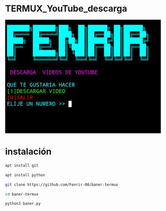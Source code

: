 # TERMUX_YouTube_descarga
![Screenshot](youtube.png)

# instalación
```bash
apt install git
```
```bash
apt install python
```
```bash
git clone https://github.com/Fenrir-00/baner-termux
```
```bash
cd baner-termux
```
```bash
python3 baner.py
```
